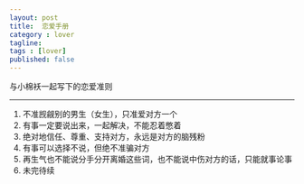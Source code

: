 ```yaml
---
layout: post
title:  恋爱手册
category : lover
tagline: 
tags : [lover]
published: false
---
```


与小棉袄一起写下的恋爱准则

--------------------

  1. 不准觊觎别的男生（女生），只准爱对方一个
  2. 有事一定要说出来，一起解决，不能忍着憋着
  3. 绝对地信任、尊重、支持对方，永远是对方的脑残粉
  4. 有事可以选择不说，但绝不准骗对方
  5. 再生气也不能说分手分开离婚这些词，也不能说中伤对方的话，只能就事论事
  6. 未完待续
